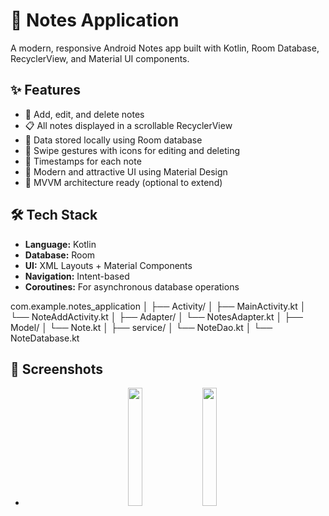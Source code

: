 # 📝 Notes Application

A modern, responsive Android Notes app built with Kotlin, Room Database, RecyclerView, and Material UI components.

## ✨ Features

- 📌 Add, edit, and delete notes
- 📋 All notes displayed in a scrollable RecyclerView
- 🧠 Data stored locally using Room database
- 🎨 Swipe gestures with icons for editing and deleting
- 📅 Timestamps for each note
- 🧭 Modern and attractive UI using Material Design
- 🧠 MVVM architecture ready (optional to extend)


## 🛠️ Tech Stack

- **Language:** Kotlin
- **Database:** Room
- **UI:** XML Layouts + Material Components
- **Navigation:** Intent-based
- **Coroutines:** For asynchronous database operations

com.example.notes_application
│
├── Activity/
│   ├── MainActivity.kt
│   └── NoteAddActivity.kt
│
├── Adapter/
│   └── NotesAdapter.kt
│
├── Model/
│   └── Note.kt
│
├── service/
│   └── NoteDao.kt
│   └── NoteDatabase.kt


## 📸 Screenshots

- <p align="center">
  <img src="https://github.com/user-attachments/assets/1cef8a1e-f612-4ec6-a598-7921d76c089c" width="22%" style="margin-right: 2%;">
  <img src="https://github.com/user-attachments/assets/23d783f4-236c-46fe-afba-4450409380fc" width="22%" style="margin-right: 2%;">
</p>
